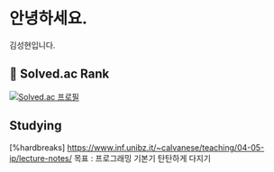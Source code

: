 # 안녕하세요.
김성현입니다.

## 👋 Solved.ac Rank
[![Solved.ac
프로필](http://mazassumnida.wtf/api/generate_badge?boj=aruesin2)](https://solved.ac/aruesin2)

## Studying
[%hardbreaks]
https://www.inf.unibz.it/~calvanese/teaching/04-05-ip/lecture-notes/
목표 : 프로그래밍 기본기 탄탄하게 다지기
